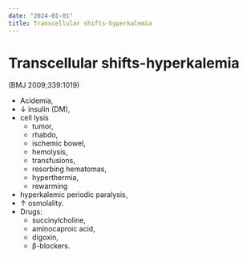 ```yaml
---
date: "2024-01-01"
title: Transcellular shifts-hyperkalemia
---
```



# Transcellular shifts-hyperkalemia

(BMJ 2009;339:1019)

- Acidemia,
- ↓ insulin (DM),
- cell lysis
  - tumor,
  - rhabdo,
  - ischemic bowel,
  - hemolysis,
  - transfusions,
  - resorbing hematomas,
  - hyperthermia,
  - rewarming
- hyperkalemic periodic paralysis,
- ↑ osmolality.
- Drugs:
  - succinylcholine,
  - aminocaproic acid,
  - digoxin,
  - β-blockers.
